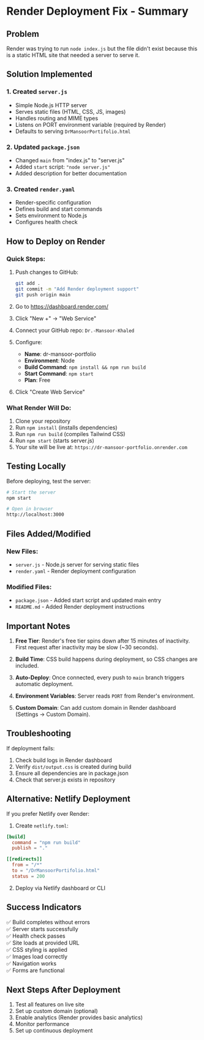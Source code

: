 # Render Deployment Fix - Summary

## Problem
Render was trying to run `node index.js` but the file didn't exist because this is a static HTML site that needed a server to serve it.

## Solution Implemented

### 1. Created `server.js`
- Simple Node.js HTTP server
- Serves static files (HTML, CSS, JS, images)
- Handles routing and MIME types
- Listens on PORT environment variable (required by Render)
- Defaults to serving `DrMansoorPortifolio.html`

### 2. Updated `package.json`
- Changed `main` from "index.js" to "server.js"
- Added `start` script: `"node server.js"`
- Added description for better documentation

### 3. Created `render.yaml`
- Render-specific configuration
- Defines build and start commands
- Sets environment to Node.js
- Configures health check

## How to Deploy on Render

### Quick Steps:
1. Push changes to GitHub:
   ```bash
   git add .
   git commit -m "Add Render deployment support"
   git push origin main
   ```

2. Go to https://dashboard.render.com/
3. Click "New +" → "Web Service"
4. Connect your GitHub repo: `Dr.-Mansoor-Khaled`
5. Configure:
   - **Name**: dr-mansoor-portfolio
   - **Environment**: Node
   - **Build Command**: `npm install && npm run build`
   - **Start Command**: `npm start`
   - **Plan**: Free
6. Click "Create Web Service"

### What Render Will Do:
1. Clone your repository
2. Run `npm install` (installs dependencies)
3. Run `npm run build` (compiles Tailwind CSS)
4. Run `npm start` (starts server.js)
5. Your site will be live at: `https://dr-mansoor-portfolio.onrender.com`

## Testing Locally

Before deploying, test the server:

```bash
# Start the server
npm start

# Open in browser
http://localhost:3000
```

## Files Added/Modified

### New Files:
- `server.js` - Node.js server for serving static files
- `render.yaml` - Render deployment configuration

### Modified Files:
- `package.json` - Added start script and updated main entry
- `README.md` - Added Render deployment instructions

## Important Notes

1. **Free Tier**: Render's free tier spins down after 15 minutes of inactivity. First request after inactivity may be slow (~30 seconds).

2. **Build Time**: CSS build happens during deployment, so CSS changes are included.

3. **Auto-Deploy**: Once connected, every push to `main` branch triggers automatic deployment.

4. **Environment Variables**: Server reads `PORT` from Render's environment.

5. **Custom Domain**: Can add custom domain in Render dashboard (Settings → Custom Domain).

## Troubleshooting

If deployment fails:
1. Check build logs in Render dashboard
2. Verify `dist/output.css` is created during build
3. Ensure all dependencies are in package.json
4. Check that server.js exists in repository

## Alternative: Netlify Deployment

If you prefer Netlify over Render:

1. Create `netlify.toml`:
```toml
[build]
  command = "npm run build"
  publish = "."

[[redirects]]
  from = "/*"
  to = "/DrMansoorPortifolio.html"
  status = 200
```

2. Deploy via Netlify dashboard or CLI

## Success Indicators

✅ Build completes without errors  
✅ Server starts successfully  
✅ Health check passes  
✅ Site loads at provided URL  
✅ CSS styling is applied  
✅ Images load correctly  
✅ Navigation works  
✅ Forms are functional  

## Next Steps After Deployment

1. Test all features on live site
2. Set up custom domain (optional)
3. Enable analytics (Render provides basic analytics)
4. Monitor performance
5. Set up continuous deployment
